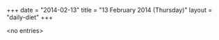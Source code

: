 +++
date = "2014-02-13"
title = "13 February 2014 (Thursday)"
layout = "daily-diet"
+++


\<no entries\>
